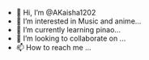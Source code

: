 - 👋 Hi, I’m @AKaisha1202
- 👀 I’m interested in Music and anime...
- 🌱 I’m currently learning pinao...
- 💞️ I’m looking to collaborate on ...
- 📫 How to reach me ...

<!---
AKaisha1202/AKaisha1202 is a ✨ special ✨ repository because its `README.md` (this file) appears on your GitHub profile.
You can click the Preview link to take a look at your changes.
--->
